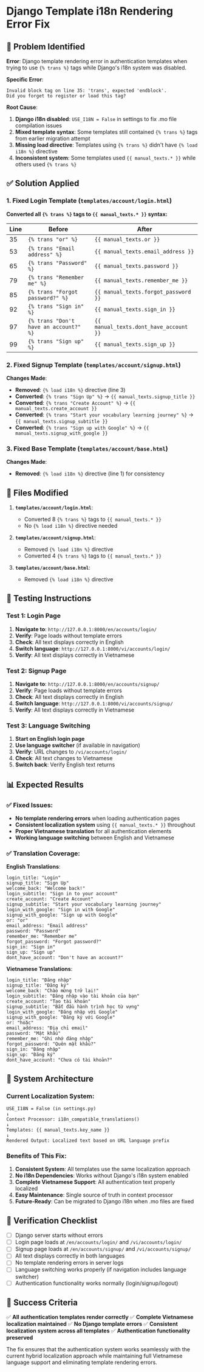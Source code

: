 # Django Template i18n Rendering Error Fix

## 🐛 **Problem Identified**

**Error**: Django template rendering error in authentication templates when trying to use `{% trans %}` tags while Django's i18n system was disabled.

**Specific Error**:
```
Invalid block tag on line 35: 'trans', expected 'endblock'. 
Did you forget to register or load this tag?
```

**Root Cause**:
1. **Django i18n disabled**: `USE_I18N = False` in settings to fix .mo file compilation issues
2. **Mixed template syntax**: Some templates still contained `{% trans %}` tags from earlier migration attempt
3. **Missing load directive**: Templates using `{% trans %}` didn't have `{% load i18n %}` directive
4. **Inconsistent system**: Some templates used `{{ manual_texts.* }}` while others used `{% trans %}`

## ✅ **Solution Applied**

### **1. Fixed Login Template (`templates/account/login.html`)**

**Converted all `{% trans %}` tags to `{{ manual_texts.* }}` syntax:**

| Line | Before | After |
|------|--------|-------|
| 35 | `{% trans "or" %}` | `{{ manual_texts.or }}` |
| 53 | `{% trans "Email address" %}` | `{{ manual_texts.email_address }}` |
| 65 | `{% trans "Password" %}` | `{{ manual_texts.password }}` |
| 79 | `{% trans "Remember me" %}` | `{{ manual_texts.remember_me }}` |
| 85 | `{% trans "Forgot password?" %}` | `{{ manual_texts.forgot_password }}` |
| 92 | `{% trans "Sign in" %}` | `{{ manual_texts.sign_in }}` |
| 97 | `{% trans "Don't have an account?" %}` | `{{ manual_texts.dont_have_account }}` |
| 99 | `{% trans "Sign up" %}` | `{{ manual_texts.sign_up }}` |

### **2. Fixed Signup Template (`templates/account/signup.html`)**

**Changes Made**:
- **Removed**: `{% load i18n %}` directive (line 3)
- **Converted**: `{% trans "Sign Up" %}` → `{{ manual_texts.signup_title }}`
- **Converted**: `{% trans "Create Account" %}` → `{{ manual_texts.create_account }}`
- **Converted**: `{% trans "Start your vocabulary learning journey" %}` → `{{ manual_texts.signup_subtitle }}`
- **Converted**: `{% trans "Sign up with Google" %}` → `{{ manual_texts.signup_with_google }}`

### **3. Fixed Base Template (`templates/account/base.html`)**

**Changes Made**:
- **Removed**: `{% load i18n %}` directive (line 1) for consistency

## 🎯 **Files Modified**

1. **`templates/account/login.html`**:
   - Converted 8 `{% trans %}` tags to `{{ manual_texts.* }}`
   - No `{% load i18n %}` directive needed

2. **`templates/account/signup.html`**:
   - Removed `{% load i18n %}` directive
   - Converted 4 `{% trans %}` tags to `{{ manual_texts.* }}`

3. **`templates/account/base.html`**:
   - Removed `{% load i18n %}` directive

## 🧪 **Testing Instructions**

### **Test 1: Login Page**
1. **Navigate to**: `http://127.0.0.1:8000/en/accounts/login/`
2. **Verify**: Page loads without template errors
3. **Check**: All text displays correctly in English
4. **Switch language**: `http://127.0.0.1:8000/vi/accounts/login/`
5. **Verify**: All text displays correctly in Vietnamese

### **Test 2: Signup Page**
1. **Navigate to**: `http://127.0.0.1:8000/en/accounts/signup/`
2. **Verify**: Page loads without template errors
3. **Check**: All text displays correctly in English
4. **Switch language**: `http://127.0.0.1:8000/vi/accounts/signup/`
5. **Verify**: All text displays correctly in Vietnamese

### **Test 3: Language Switching**
1. **Start on English login page**
2. **Use language switcher** (if available in navigation)
3. **Verify**: URL changes to `/vi/accounts/login/`
4. **Check**: All text changes to Vietnamese
5. **Switch back**: Verify English text returns

## 📊 **Expected Results**

### ✅ **Fixed Issues**:
- **No template rendering errors** when loading authentication pages
- **Consistent localization system** using `{{ manual_texts.* }}` throughout
- **Proper Vietnamese translation** for all authentication elements
- **Working language switching** between English and Vietnamese

### ✅ **Translation Coverage**:

**English Translations**:
```
login_title: "Login"
signup_title: "Sign Up"
welcome_back: "Welcome back!"
login_subtitle: "Sign in to your account"
create_account: "Create Account"
signup_subtitle: "Start your vocabulary learning journey"
login_with_google: "Sign in with Google"
signup_with_google: "Sign up with Google"
or: "or"
email_address: "Email address"
password: "Password"
remember_me: "Remember me"
forgot_password: "Forgot password?"
sign_in: "Sign in"
sign_up: "Sign up"
dont_have_account: "Don't have an account?"
```

**Vietnamese Translations**:
```
login_title: "Đăng nhập"
signup_title: "Đăng ký"
welcome_back: "Chào mừng trở lại!"
login_subtitle: "Đăng nhập vào tài khoản của bạn"
create_account: "Tạo tài khoản"
signup_subtitle: "Bắt đầu hành trình học từ vựng"
login_with_google: "Đăng nhập với Google"
signup_with_google: "Đăng ký với Google"
or: "hoặc"
email_address: "Địa chỉ email"
password: "Mật khẩu"
remember_me: "Ghi nhớ đăng nhập"
forgot_password: "Quên mật khẩu?"
sign_in: "Đăng nhập"
sign_up: "Đăng ký"
dont_have_account: "Chưa có tài khoản?"
```

## 🔧 **System Architecture**

### **Current Localization System**:
```
USE_I18N = False (in settings.py)
↓
Context Processor: i18n_compatible_translations()
↓
Templates: {{ manual_texts.key_name }}
↓
Rendered Output: Localized text based on URL language prefix
```

### **Benefits of This Fix**:
1. **Consistent System**: All templates use the same localization approach
2. **No i18n Dependencies**: Works without Django's i18n system enabled
3. **Complete Vietnamese Support**: All authentication text properly localized
4. **Easy Maintenance**: Single source of truth in context processor
5. **Future-Ready**: Can be migrated to Django i18n when .mo files are fixed

## 🚀 **Verification Checklist**

- [ ] Django server starts without errors
- [ ] Login page loads at `/en/accounts/login/` and `/vi/accounts/login/`
- [ ] Signup page loads at `/en/accounts/signup/` and `/vi/accounts/signup/`
- [ ] All text displays correctly in both languages
- [ ] No template rendering errors in server logs
- [ ] Language switching works properly (if navigation includes language switcher)
- [ ] Authentication functionality works normally (login/signup/logout)

## 🎉 **Success Criteria**

✅ **All authentication templates render correctly**
✅ **Complete Vietnamese localization maintained**
✅ **No Django template errors**
✅ **Consistent localization system across all templates**
✅ **Authentication functionality preserved**

The fix ensures that the authentication system works seamlessly with the current hybrid localization approach while maintaining full Vietnamese language support and eliminating template rendering errors.
